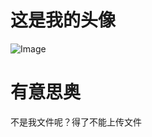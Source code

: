 # 这是我的头像

![Image](https://github.com/user-attachments/assets/2822eae9-569d-4655-8011-670c5dac522e)

# 有意思奥

不是我文件呢？得了不能上传文件